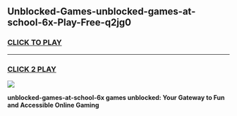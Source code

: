 
## Unblocked-Games-unblocked-games-at-school-6x-Play-Free-q2jg0
<h3>
<a href="https://premium76.site?title=unblocked-games-at-school-6x&ref=20A">CLICK TO PLAY</a></h3>
<hr>

<h3>
<a href="https://premium76.site?title=unblocked-games-at-school-6x&ref=20A">CLICK 2 PLAY</a>
  
</h3>

<a href="https://premium76.site?title=unblocked-games-at-school-6x&ref=20A"><img src="https://clearcache.store/games.png"></a>


**unblocked-games-at-school-6x games unblocked: Your Gateway to Fun and Accessible Online Gaming**
